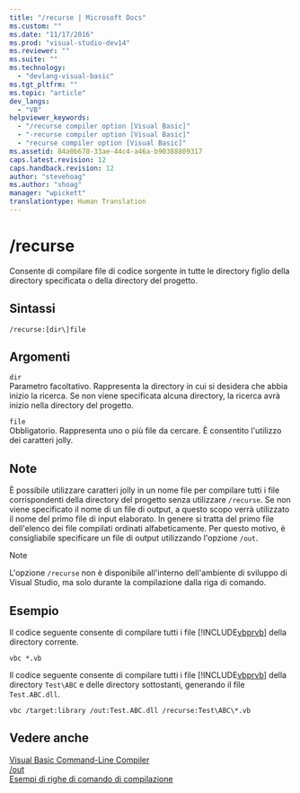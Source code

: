 ```yaml
---
title: "/recurse | Microsoft Docs"
ms.custom: ""
ms.date: "11/17/2016"
ms.prod: "visual-studio-dev14"
ms.reviewer: ""
ms.suite: ""
ms.technology: 
  - "devlang-visual-basic"
ms.tgt_pltfrm: ""
ms.topic: "article"
dev_langs: 
  - "VB"
helpviewer_keywords: 
  - "/recurse compiler option [Visual Basic]"
  - "-recurse compiler option [Visual Basic]"
  - "recurse compiler option [Visual Basic]"
ms.assetid: 84a0b670-33ae-44c4-a46a-b90388809317
caps.latest.revision: 12
caps.handback.revision: 12
author: "stevehoag"
ms.author: "shoag"
manager: "wpickett"
translationtype: Human Translation
---
```

# /recurse
Consente di compilare file di codice sorgente in tutte le directory figlio della directory specificata o della directory del progetto.  
  
## Sintassi  
  
```  
/recurse:[dir\]file  
```  
  
## Argomenti  
 `dir`  
 Parametro facoltativo.  Rappresenta la directory in cui si desidera che abbia inizio la ricerca.  Se non viene specificata alcuna directory, la ricerca avrà inizio nella directory del progetto.  
  
 `file`  
 Obbligatorio.  Rappresenta uno o più file da cercare.  È consentito l'utilizzo dei caratteri jolly.  
  
## Note  
 È possibile utilizzare caratteri jolly in un nome file per compilare tutti i file corrispondenti della directory del progetto senza utilizzare `/recurse`.  Se non viene specificato il nome di un file di output, a questo scopo verrà utilizzato il nome del primo file di input elaborato.  In genere si tratta del primo file dell'elenco dei file compilati ordinati alfabeticamente.  Per questo motivo, è consigliabile specificare un file di output utilizzando l'opzione `/out`.  
  
> [!NOTE]
>  L'opzione `/recurse` non è disponibile all'interno dell'ambiente di sviluppo di Visual Studio, ma solo durante la compilazione dalla riga di comando.  
  
## Esempio  
 Il codice seguente consente di compilare tutti i file [!INCLUDE[vbprvb](../../../csharp/programming-guide/concepts/linq/includes/vbprvb_md.md)] della directory corrente.  
  
```  
vbc *.vb  
```  
  
 Il codice seguente consente di compilare tutti i file [!INCLUDE[vbprvb](../../../csharp/programming-guide/concepts/linq/includes/vbprvb_md.md)] della directory `Test\ABC` e delle directory sottostanti, generando il file `Test.ABC.dll`.  
  
```  
vbc /target:library /out:Test.ABC.dll /recurse:Test\ABC\*.vb  
```  
  
## Vedere anche  
 [Visual Basic Command\-Line Compiler](../../../visual-basic/reference/command-line-compiler/index.md)   
 [\/out](../../../visual-basic/reference/command-line-compiler/out.md)   
 [Esempi di righe di comando di compilazione](../../../visual-basic/reference/command-line-compiler/sample-compilation-command-lines.md)